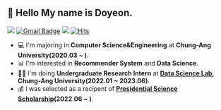 ## 👋 Hello My name is Doyeon.  

</a> <a href="https://instagram.com/doyeon__20"> <img src="http://img.shields.io/badge/-Instagram-E4405F?style=flat&logo=Instagram&logoColor=white"></a>
[![Gmail Badge](https://img.shields.io/badge/Gmail-d14836?style=flat-square&logo=Gmail&logoColor=white&link=mailto:doyeon010420@gmail.com)](mailto:doyeon010420@gmail.com)
<a href="https://www.linkedin.com/in/doyeonlim/" target="_blank"><img src="https://img.shields.io/badge/LinkedIn-0A66C2?style=flat-square&logo=Linkedin&logoColor=white"/></a>
[![Hits](https://hits.seeyoufarm.com/api/count/incr/badge.svg?url=https%3A%2F%2Fgithub.com%2FDoyeonLim&count_bg=%2379C83D&title_bg=%23555555&icon=&icon_color=%23E7E7E7&title=Hits!&edge_flat=false)](https://hits.seeyoufarm.com)

- 💻 I'm majoring in **Computer Science&Engineering** at **Chung-Ang University(2020.03 ~ )**.  
- 📊 I'm interested in **Recommender System** and **Data Science**.
- 👩‍💻 I'm doing **Undergraduate Research Intern** at **[Data Science Lab](https://sites.google.com/aicampus.cau.ac.kr/dsl), Chung-Ang University(2022.01 ~ 2023.06)**.
- 💰 I was selected as a recipent of **[Presidential Science Scholarship](https://www.kosaf.go.kr/ko/scholar.do?pg=scholarship05_05_01)(2022.06 ~ )**.   





<!--
**DoyeonLim/DoyeonLim** is a ✨ _special_ ✨ repository because its `README.md` (this file) appears on your GitHub profile.

Here are some ideas to get you started:

- 🔭 I’m currently working on ...
- 🌱 I’m currently learning ...
- 👯 I’m looking to collaborate on ...
- 🤔 I’m looking for help with ...
- 💬 Ask me about ...
- 📫 How to reach me: ...
- 😄 Pronouns: ...
- ⚡ Fun fact: ...
-->
